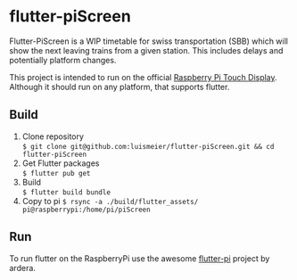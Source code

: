 # flutter-piScreen

Flutter-PiScreen is a WIP timetable for swiss transportation (SBB) which will show the next leaving trains from a given station. This includes delays and potentially platform changes.  

This project is intended to run on the official [Raspberry Pi Touch Display](https://www.raspberrypi.org/products/raspberry-pi-touch-display/). Although it should run on any platform, that supports flutter.

## Build
1. Clone repository  
`$ git clone git@github.com:luismeier/flutter-piScreen.git && cd flutter-piScreen`
2. Get Flutter packages  
`$ flutter pub get`
3. Build  
`$ flutter build bundle`
4. Copy to pi
`$ rsync -a ./build/flutter_assets/ pi@raspberrypi:/home/pi/piScreen`


##  Run
To run flutter on the RaspberryPi use the awesome [flutter-pi](https://github.com/ardera/flutter-pi) project by ardera.


